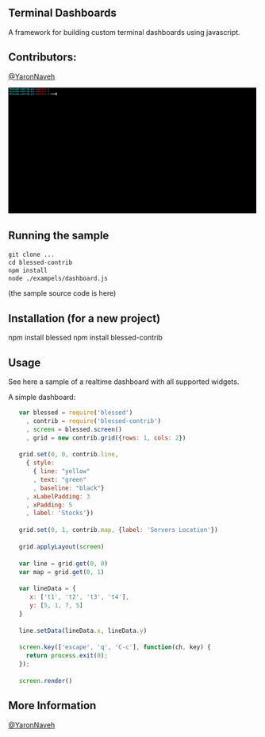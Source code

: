 ## Terminal Dashboards

A framework for building custom terminal dashboards using javascript.

## Contributors:

[@YaronNaveh](http://twitter.com/YaronNaveh)

<img src="./docs/images/term3.gif" alt="term" width="500">


## Running the sample

    git clone ...
    cd blessed-contrib
    npm install
    node ./exampels/dashboard.js

(the sample source code is here)


## Installation (for a new project)

   npm install blessed
   npm install blessed-contrib


## Usage

See here a sample of a realtime dashboard with all supported widgets.

A simple dashboard:

`````javascript
   var blessed = require('blessed')
     , contrib = require('blessed-contrib')
     , screen = blessed.screen()
     , grid = new contrib.grid({rows: 1, cols: 2})

   grid.set(0, 0, contrib.line, 
     { style: 
       { line: "yellow"
       , text: "green"
       , baseline: "black"}
     , xLabelPadding: 3
     , xPadding: 5
     , label: 'Stocks'})

   grid.set(0, 1, contrib.map, {label: 'Servers Location'})

   grid.applyLayout(screen)

   var line = grid.get(0, 0)
   var map = grid.get(0, 1)

   var lineData = {
      x: ['t1', 't2', 't3', 't4'],
      y: [5, 1, 7, 5]
   }

   line.setData(lineData.x, lineData.y)

   screen.key(['escape', 'q', 'C-c'], function(ch, key) {
     return process.exit(0);
   });

   screen.render()
`````

## More Information
[@YaronNaveh](http://twitter.com/YaronNaveh)
